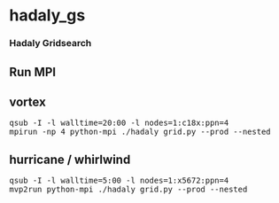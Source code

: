 # hadaly_gs

### Hadaly Gridsearch 

## Run MPI

## vortex
<pre>
qsub -I -l walltime=20:00 -l nodes=1:c18x:ppn=4
mpirun -np 4 python-mpi ./hadaly_grid.py --prod --nested
</pre>
 
## hurricane / whirlwind
<pre>
qsub -I -l walltime=5:00 -l nodes=1:x5672:ppn=4
mvp2run python-mpi ./hadaly_grid.py --prod --nested
</pre>
